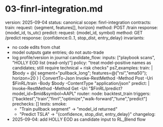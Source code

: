 <!-- GPT-USAGE-HEADER:v1
Type: reference documentation (not executable code).
Rules: Treat as docs; do not run as code. Obey the action schemas in ./01-unified-instruction-set.md.
-->
# 03-finrl-integration.md
version: 2025-09-04
status: canonical
scope: finrl-integration
contracts:
  train:
    request: {segment, features[], horizon}
    method: POST /train
    response: {model_id, ts_utc}
  predict:
    request: {model_id, symbol}
    method: GET /predict
    response: {confidence:0..1, stop_dist, entry_delay}
invariants:
  - no code edits from chat
  - model outputs gate entries; do not auto-trade
  - log profile/version in journal
candidate_flow:
  inputs: ["playbook scans", "HOLLY EOD list (read-only)"]
  policy: "treat model-positive names as candidates; still require technical + risk checks"
ps7_examples:
  train: |
    $body = @{ segment="pullback_long"; features=@("rsi","ema50"); horizon=20 } | ConvertTo-Json
    Invoke-RestMethod -Method Post -Uri $FinRL/train -Body $body -ContentType "application/json"
  predict: |
    Invoke-RestMethod -Method Get -Uri "$FinRL/predict?model_id=$mid&symbol=AAPL"
router:
  node: backtest_train
  triggers: ["backtest","train","finrl","optimize","walk-forward","tune","predict"]
  prechecks: []
tests:
  smoke:
    - "Train pullback segment" -> "model_id returned"
    - "Predict TSLA" -> "{confidence, stop_dist, entry_delay}"
changelog:
  - 2025-09-04: add HOLLY EOD as candidate input to RL_Blend flow
